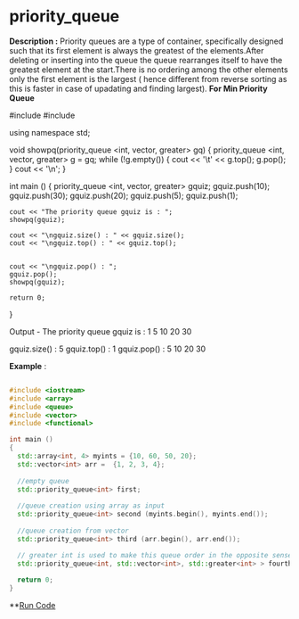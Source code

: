 # priority_queue

**Description :** Priority queues are a type of container, specifically designed such that its first element is always the greatest of the elements.After deleting or inserting into the queue the queue rearranges itself to have the greatest element at the start.There is no ordering among the other elements only the first element is the largest ( hence different from reverse sorting as this is faster in case of upadating and finding largest).
**For Min Priority Queue**

#include <iostream> 
#include <queue> 
  
using namespace std; 
  
void showpq(priority_queue <int, vector<int>, greater<int>> gq) 
{ 
    priority_queue <int, vector<int>, greater<int>> g = gq; 
    while (!g.empty()) 
    { 
        cout << '\t' << g.top(); 
        g.pop(); 
    } 
    cout << '\n'; 
} 
  
int main () 
{ 
    priority_queue <int, vector<int>, greater<int>> gquiz; 
    gquiz.push(10); 
    gquiz.push(30); 
    gquiz.push(20); 
    gquiz.push(5); 
    gquiz.push(1); 
  
    cout << "The priority queue gquiz is : "; 
    showpq(gquiz); 
  
    cout << "\ngquiz.size() : " << gquiz.size(); 
    cout << "\ngquiz.top() : " << gquiz.top(); 
  
  
    cout << "\ngquiz.pop() : "; 
    gquiz.pop(); 
    showpq(gquiz); 
  
    return 0; 
}

Output - The priority queue gquiz is :     1    5    10    20    30

gquiz.size() : 5
gquiz.top() : 1
gquiz.pop() :     5    10    20    30

**Example** :

``` cpp

#include <iostream>
#include <array>
#include <queue>
#include <vector>
#include <functional>

int main ()
{
  std::array<int, 4> myints = {10, 60, 50, 20};
  std::vector<int> arr =  {1, 2, 3, 4};
  
  //empty queue
  std::priority_queue<int> first;
  
  //queue creation using array as input
  std::priority_queue<int> second (myints.begin(), myints.end());
  
  //queue creation from vector
  std::priority_queue<int> third (arr.begin(), arr.end());

  // greater int is used to make this queue order in the opposite sense i.e the top element now is the smallest.
  std::priority_queue<int, std::vector<int>, std::greater<int> > fourth (myints.begin(), myints.end());
  
  return 0;
}

```

**[Run Code](https://rextester.com/WNCHA7591)
